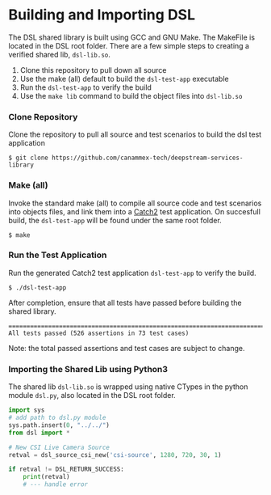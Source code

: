 # Building and Importing DSL

The DSL shared library is built using GCC and GNU Make. The MakeFile is located in the DSL root folder.
There are a few simple steps to creating a verified shared lib, `dsl-lib.so`.

1. Clone this repository to pull down all source
2. Use the make (all) default to build the `dsl-test-app` executable
3. Run the `dsl-test-app` to verify the build
4. Use the `make lib` command to build the object files into `dsl-lib.so`

### Clone Repository
Clone the repository to pull all source and test scenarios to build the dsl test application
```
$ git clone https://github.com/canammex-tech/deepstream-services-library
```

### Make (all)
Invoke the standard make (all) to  compile all source code and test scenarios into objects files, and link them into a [Catch2](https://github.com/catchorg/Catch2) test application. On succesfull build, the `dsl-test-app` will be found under the same root folder.

```
$ make
```

### Run the Test Application
Run the generated Catch2 test application `dsl-test-app` to verify the build.
```
$ ./dsl-test-app
```

After completion, ensure that all tests have passed before building the shared library.
```
===============================================================================
All tests passed (526 assertions in 73 test cases)
```

Note: the total passed assertions and test cases are subject to change.

### Importing the Shared Lib using Python3
The shared lib `dsl-lib.so` is wrapped using native CTypes in the python module `dsl.py`, also located in the DSL root folder.

```python
import sys
# add path to dsl.py module
sys.path.insert(0, "../../")
from dsl import *

# New CSI Live Camera Source
retval = dsl_source_csi_new('csi-source', 1280, 720, 30, 1)

if retval != DSL_RETURN_SUCCESS:
    print(retval)
    # --- handle error
```
